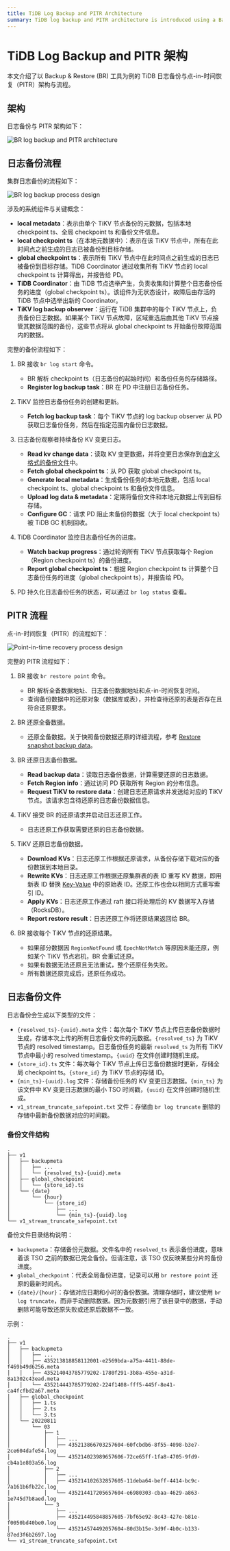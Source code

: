 ```yaml
---
title: TiDB Log Backup and PITR Architecture
summary: TiDB log backup and PITR architecture is introduced using a Backup & Restore (BR) tool as an example. The architecture includes log backup process design, system components, and key concepts. The PITR process involves restoring full backup data and log backup data. Log backup generates files such as log data, metadata, and global checkpoint.
---
```


# TiDB Log Backup and PITR 架构

本文介绍了以 Backup & Restore (BR) 工具为例的 TiDB 日志备份与点-in-时间恢复（PITR）架构与流程。

## 架构

日志备份与 PITR 架构如下：

![BR log backup and PITR architecture](/media/br/br-log-arch.png)

## 日志备份流程

集群日志备份的流程如下：

![BR log backup process design](/media/br/br-log-backup-ts.png)

涉及的系统组件与关键概念：

* **local metadata**：表示由单个 TiKV 节点备份的元数据，包括本地 checkpoint ts、全局 checkpoint ts 和备份文件信息。
* **local checkpoint ts**（在本地元数据中）：表示在该 TiKV 节点中，所有在此时间点之前生成的日志已被备份到目标存储。
* **global checkpoint ts**：表示所有 TiKV 节点中在此时间点之前生成的日志已被备份到目标存储。TiDB Coordinator 通过收集所有 TiKV 节点的 local checkpoint ts 计算得出，并报告给 PD。
* **TiDB Coordinator**：由 TiDB 节点选举产生，负责收集和计算整个日志备份任务的进度（global checkpoint ts）。该组件为无状态设计，故障后由存活的 TiDB 节点中选举出新的 Coordinator。
* **TiKV log backup observer**：运行在 TiDB 集群中的每个 TiKV 节点上，负责备份日志数据。如果某个 TiKV 节点故障，区域重选后由其他 TiKV 节点接管其数据范围的备份，这些节点将从 global checkpoint ts 开始备份故障范围内的数据。

完整的备份流程如下：

1. BR 接收 `br log start` 命令。

   * BR 解析 checkpoint ts（日志备份的起始时间）和备份任务的存储路径。
   * **Register log backup task**：BR 在 PD 中注册日志备份任务。

2. TiKV 监控日志备份任务的创建和更新。

   * **Fetch log backup task**：每个 TiKV 节点的 log backup observer 从 PD 获取日志备份任务，然后在指定范围内备份日志数据。

3. 日志备份观察者持续备份 KV 变更日志。

   * **Read kv change data**：读取 KV 变更数据，并将变更日志保存到[自定义格式的备份文件](#log-backup-files)中。
   * **Fetch global checkpoint ts**：从 PD 获取 global checkpoint ts。
   * **Generate local metadata**：生成备份任务的本地元数据，包括 local checkpoint ts、global checkpoint ts 和备份文件信息。
   * **Upload log data & metadata**：定期将备份文件和本地元数据上传到目标存储。
   * **Configure GC**：请求 PD 阻止未备份的数据（大于 local checkpoint ts）被 TiDB GC 机制回收。

4. TiDB Coordinator 监控日志备份任务的进度。

   * **Watch backup progress**：通过轮询所有 TiKV 节点获取每个 Region（Region checkpoint ts）的备份进度。
   * **Report global checkpoint ts**：根据 Region checkpoint ts 计算整个日志备份任务的进度（global checkpoint ts），并报告给 PD。

5. PD 持久化日志备份任务的状态，可以通过 `br log status` 查看。

## PITR 流程

点-in-时间恢复（PITR）的流程如下：

![Point-in-time recovery process design](/media/br/pitr-ts.png)

完整的 PITR 流程如下：

1. BR 接收 `br restore point` 命令。

   * BR 解析全备数据地址、日志备份数据地址和点-in-时间恢复时间。
   * 查询备份数据中的还原对象（数据库或表），并检查待还原的表是否存在且符合还原要求。

2. BR 还原全备数据。

   * 还原全备数据。关于快照备份数据还原的详细流程，参考 [Restore snapshot backup data](/br/br-snapshot-architecture.md#process-of-restore)。

3. BR 还原日志备份数据。

   * **Read backup data**：读取日志备份数据，计算需要还原的日志数据。
   * **Fetch Region info**：通过访问 PD 获取所有 Region 的分布信息。
   * **Request TiKV to restore data**：创建日志还原请求并发送给对应的 TiKV 节点。该请求包含待还原的日志备份数据信息。

4. TiKV 接受 BR 的还原请求并启动日志还原工作。

   * 日志还原工作获取需要还原的日志备份数据。

5. TiKV 还原日志备份数据。

   * **Download KVs**：日志还原工作根据还原请求，从备份存储下载对应的备份数据到本地目录。
   * **Rewrite KVs**：日志还原工作根据还原集群表的表 ID 重写 KV 数据，即用新表 ID 替换 [Key-Value](/tidb-computing.md#mapping-table-data-to-key-value) 中的原始表 ID。还原工作也会以相同方式重写索引 ID。
   * **Apply KVs**：日志还原工作通过 raft 接口将处理后的 KV 数据写入存储（RocksDB）。
   * **Report restore result**：日志还原工作将还原结果返回给 BR。

6. BR 接收每个 TiKV 节点的还原结果。

   * 如果部分数据因 `RegionNotFound` 或 `EpochNotMatch` 等原因未能还原，例如某个 TiKV 节点宕机，BR 会重试还原。
   * 如果有数据无法还原且无法重试，整个还原任务失败。
   * 所有数据还原完成后，还原任务成功。

## 日志备份文件

日志备份会生成以下类型的文件：

- `{resolved_ts}-{uuid}.meta` 文件：每次每个 TiKV 节点上传日志备份数据时生成，存储本次上传的所有日志备份文件的元数据。`{resolved_ts}` 为 TiKV 节点的 resolved timestamp。日志备份任务的最新 `resolved_ts` 为所有 TiKV 节点中最小的 resolved timestamp。`{uuid}` 在文件创建时随机生成。
- `{store_id}.ts` 文件：每次每个 TiKV 节点上传日志备份数据时更新，存储全局 checkpoint ts。`{store_id}` 为 TiKV 节点的存储 ID。
- `{min_ts}-{uuid}.log` 文件：存储备份任务的 KV 变更日志数据。`{min_ts}` 为该文件中 KV 变更日志数据的最小 TSO 时间戳，`{uuid}` 在文件创建时随机生成。
- `v1_stream_truncate_safepoint.txt` 文件：存储由 `br log truncate` 删除的存储中最新备份数据对应的时间戳。

### 备份文件结构

```
.
├── v1
│   ├── backupmeta
│   │   ├── ...
│   │   └── {resolved_ts}-{uuid}.meta
│   ├── global_checkpoint
│   │   └── {store_id}.ts
│   └── {date}
│       └── {hour}
│           └── {store_id}
│               ├── ...
│               └── {min_ts}-{uuid}.log
└── v1_stream_truncate_safepoint.txt
```

备份文件目录结构说明：

- `backupmeta`：存储备份元数据。文件名中的 `resolved_ts` 表示备份进度，意味着该 TSO 之前的数据已完全备份。但请注意，该 TSO 仅反映某些分片的备份进度。
- `global_checkpoint`：代表全局备份进度，记录可以用 `br restore point` 还原的最新时间点。
- `{date}/{hour}`：存储对应日期和小时的备份数据。清理存储时，建议使用 `br log truncate`，而非手动删除数据。因为元数据引用了该目录中的数据，手动删除可能导致还原失败或还原后数据不一致。

示例：

```
.
├── v1
│   ├── backupmeta
│   │   ├── ...
│   │   ├── 435213818858112001-e2569bda-a75a-4411-88de-f469b49d6256.meta
│   │   ├── 435214043785779202-1780f291-3b8a-455e-a31d-8a1302c43ead.meta
│   │   └── 435214443785779202-224f1408-fff5-445f-8e41-ca4fcfbd2a67.meta
│   ├── global_checkpoint
│   │   ├── 1.ts
│   │   ├── 2.ts
│   │   └── 3.ts
│   └── 20220811
│       └── 03
│           ├── 1
│           │   ├── ...
│           │   ├── 435213866703257604-60fcbdb6-8f55-4098-b3e7-2ce604dafe54.log
│           │   └── 435214023989657606-72ce65ff-1fa8-4705-9fd9-cb4a1e803a56.log
│           ├── 2
│           │   ├── ...
│           │   ├── 435214102632857605-11deba64-beff-4414-bc9c-7a161b6fb22c.log
│           │   └── 435214417205657604-e6980303-cbaa-4629-a863-1e745d7b8aed.log
│           └── 3
│               ├── ...
│               ├── 435214495848857605-7bf65e92-8c43-427e-b81e-f0050bd40be0.log
│               └── 435214574492057604-80d3b15e-3d9f-4b0c-b133-87ed3f6b2697.log
└── v1_stream_truncate_safepoint.txt
```